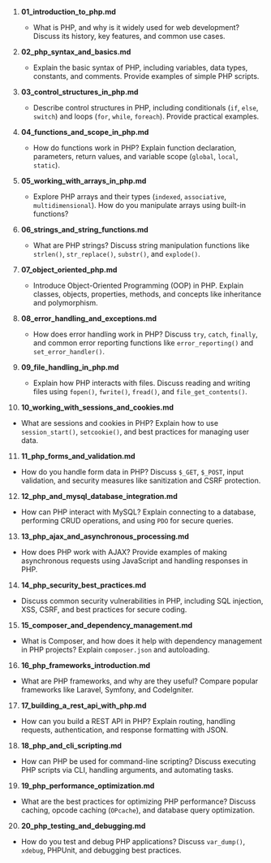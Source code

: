 1. **01_introduction_to_php.md**  
   - What is PHP, and why is it widely used for web development? Discuss its history, key features, and common use cases.  

2. **02_php_syntax_and_basics.md**  
   - Explain the basic syntax of PHP, including variables, data types, constants, and comments. Provide examples of simple PHP scripts.  

3. **03_control_structures_in_php.md**  
   - Describe control structures in PHP, including conditionals (`if`, `else`, `switch`) and loops (`for`, `while`, `foreach`). Provide practical examples.  

4. **04_functions_and_scope_in_php.md**  
   - How do functions work in PHP? Explain function declaration, parameters, return values, and variable scope (`global`, `local`, `static`).  

5. **05_working_with_arrays_in_php.md**  
   - Explore PHP arrays and their types (`indexed`, `associative`, `multidimensional`). How do you manipulate arrays using built-in functions?  

6. **06_strings_and_string_functions.md**  
   - What are PHP strings? Discuss string manipulation functions like `strlen()`, `str_replace()`, `substr()`, and `explode()`.  

7. **07_object_oriented_php.md**  
   - Introduce Object-Oriented Programming (OOP) in PHP. Explain classes, objects, properties, methods, and concepts like inheritance and polymorphism.  

8. **08_error_handling_and_exceptions.md**  
   - How does error handling work in PHP? Discuss `try`, `catch`, `finally`, and common error reporting functions like `error_reporting()` and `set_error_handler()`.  

9. **09_file_handling_in_php.md**  
   - Explain how PHP interacts with files. Discuss reading and writing files using `fopen()`, `fwrite()`, `fread()`, and `file_get_contents()`.  

10. **10_working_with_sessions_and_cookies.md**  
   - What are sessions and cookies in PHP? Explain how to use `session_start()`, `setcookie()`, and best practices for managing user data.  

11. **11_php_forms_and_validation.md**  
   - How do you handle form data in PHP? Discuss `$_GET`, `$_POST`, input validation, and security measures like sanitization and CSRF protection.  

12. **12_php_and_mysql_database_integration.md**  
   - How can PHP interact with MySQL? Explain connecting to a database, performing CRUD operations, and using `PDO` for secure queries.  

13. **13_php_ajax_and_asynchronous_processing.md**  
   - How does PHP work with AJAX? Provide examples of making asynchronous requests using JavaScript and handling responses in PHP.  

14. **14_php_security_best_practices.md**  
   - Discuss common security vulnerabilities in PHP, including SQL injection, XSS, CSRF, and best practices for secure coding.  

15. **15_composer_and_dependency_management.md**  
   - What is Composer, and how does it help with dependency management in PHP projects? Explain `composer.json` and autoloading.  

16. **16_php_frameworks_introduction.md**  
   - What are PHP frameworks, and why are they useful? Compare popular frameworks like Laravel, Symfony, and CodeIgniter.  

17. **17_building_a_rest_api_with_php.md**  
   - How can you build a REST API in PHP? Explain routing, handling requests, authentication, and response formatting with JSON.  

18. **18_php_and_cli_scripting.md**  
   - How can PHP be used for command-line scripting? Discuss executing PHP scripts via CLI, handling arguments, and automating tasks.  

19. **19_php_performance_optimization.md**  
   - What are the best practices for optimizing PHP performance? Discuss caching, opcode caching (`OPcache`), and database query optimization.  

20. **20_php_testing_and_debugging.md**  
   - How do you test and debug PHP applications? Discuss `var_dump()`, `xdebug`, PHPUnit, and debugging best practices.  
